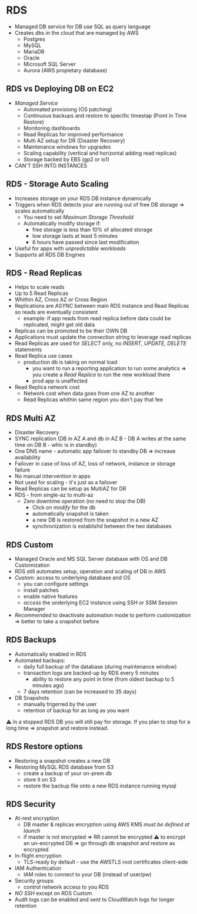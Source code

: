 
# RDS

* Managed DB service for DB use SQL as query language
* Creates dbs in the cloud that are managed by AWS
  * Postgres
  * MySQL
  * MariaDB
  * Oracle
  * Microsoft SQL Server
  * Aurora (AWS propietary database)

## RDS vs Deploying DB on EC2

* *Managed Service*
  * Automated provisiong (OS patching)
  * Continuous backups and restore to specific timestap (Point in Time Restore)
  * Monitoring dashboards
  * Read Replicas for improved performance
  * Multi AZ setup for DR (Disaster Recovery)
  * Maintenance windows for upgrades
  * Scaling capability (vertical and horizontal adding read replicas)
  * Storage backed by EBS (gp2 or io1)
* CAN'T SSH INTO INSTANCES

## RDS - Storage Auto Scaling

* Increases storage on your RDS DB instance dynamically
* Triggers when RDS detects your are running out of free DB storage => scales automatically
  * You need to set *Maximum Storage Threshold*
  * Automatically modify storage if:
    * free storage is less than 10% of allocated storage
    * low storage lasts at least 5 minutes
    * 6 hours have passed since last modification
* Useful for apps with *unpredictable workloads*
* Supports all RDS DB Engines

## RDS - Read Replicas

* Helps to scale reads
* Up to 5 Read Replicas
* Whithin AZ, Cross AZ or Cross Region
* Replications are *ASYNC* between main RDS instance and Read Replicas so reads are eventually consistent
  * example: if app reads from read replica before data could be replicated, might get old data
* Replicas can be promoted to be their OWN DB
* Applications must update the connection string to leverage read replicas
* Read Replicas are used for *SELECT* only, no *INSERT*, *UPDATE*, *DELETE* statements
* Read Replica use cases
  * production db is taking on normal load
    * you want to run a reporting application to run some analytics => you create a *Read Replica* to run the new workload there
    * prod app is unaffected
* Read Replica network cost
  * Network cost when data goes from one AZ to another
  * Read Replicas whithin same region you don't pay that fee

## RDS Multi AZ

* Disaster Recovery
* SYNC replication (DB in AZ A and db in AZ B - DB A writes at the same time on DB B - whic is in standby)
* One DNS name - automatic app failover to standby DB => increase availability
* Failover in case of loss of AZ, loss of network, instance or storage failure
* No manual intervention in apps
* Not used for scaling - it's just as a failover
* Read Replicas can be setup as MultiAZ for DR
* RDS - from single-az to multi-az
  * Zero downtime operation (no need to stop the DB)
    * Click on *modify* for the db
    * automatically snapshot is taken
    * a new DB is restored from the snapshot in a new AZ
    * synchronization is establishd between the two databases

## RDS Custom

* Managed Oracle and MS SQL Server database *with* OS and DB Customization
* RDS still automates setup, operation and scaling of DB in AWS
* *Custom*: access to underlying database and OS
  * you can configure settings
  * install patches
  * enable native features
  * *access* the underlying EC2 instance using SSH or SSM Session Manager
* *Recommended* to deactivate automation mode to perform customization => better to take a snapshot before

## RDS Backups

* Automatically enabled in RDS
* Automated backups:
  * daily full backup of the database (during maintenance window)
  * transaction logs are backed-up by RDS every 5 minutes
    * ability to restore any point in time (from oldest backup to 5 minutes ago)
  * 7 days retention (can be increased to 35 days)
* DB Snapshots
  * manually trigerred by the user
  * retention of backup for as long as you want

⚠️  in a stopped RDS DB you will still pay for storage. If you plan to stop for a long time => snapshot and restore instead.

## RDS Restore options

* Restoring a snapshot creates a new DB
* Restoring MySQL RDS database from S3
  * create a backup of your on-prem db
  * store it on S3
  * restore the backup file onto a new RDS instance running mysql

## RDS Security

* At-rest encryption
  * DB master & replicas encryption using AWS KMS *must be defined at launch*
  * if master is not encrypted => RR cannot be encrypted
  ⚠️ to encrypt an un-encrypted DB => go through db snapshot and restore as encrypted
* In-flight encryption
  * TLS-ready by default - use the AWSTLS root certificates client-side
* IAM Authentication
  * IAM roles to connect to your DB (instead of user/pw)
* Security groups
  * control network access to you RDS
* *NO SSH* except on RDS Custom
* Audit logs can be enabled and sent to CloudWatch logs for longer retention
